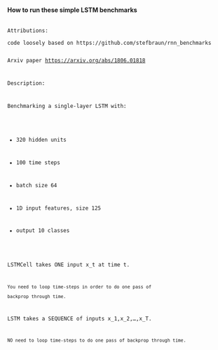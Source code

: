 #### How to run these simple LSTM benchmarks

<code>
Attributions:<br/>
code loosely based on https://github.com/stefbraun/rnn_benchmarks

Arxiv paper https://arxiv.org/abs/1806.01818

Description:

Benchmarking a single-layer LSTM with:

- 320 hidden units

- 100 time steps

- batch size 64

- 1D input features, size 125

- output 10 classes

LSTMCell takes ONE input x_t at time t.

    You need to loop time-steps in order to do one pass of 
    
    backprop through time.
    
LSTM takes a SEQUENCE of inputs x_1,x_2,…,x_T.

    NO need to loop time-steps to do one pass of backprop through time.
    
  </code>
  
